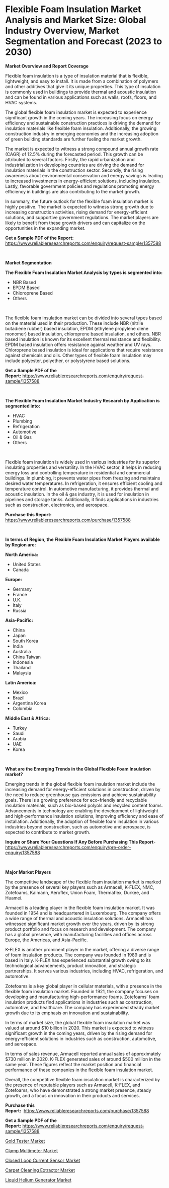 <p><h1>Flexible Foam Insulation Market Analysis and Market Size: Global Industry Overview, Market Segmentation and Forecast (2023 to 2030)</h1></p><p><strong>Market Overview and Report Coverage</strong></p>
<p><p>Flexible foam insulation is a type of insulation material that is flexible, lightweight, and easy to install. It is made from a combination of polymers and other additives that give it its unique properties. This type of insulation is commonly used in buildings to provide thermal and acoustic insulation and can be found in various applications such as walls, roofs, floors, and HVAC systems.</p><p>The global flexible foam insulation market is expected to experience significant growth in the coming years. The increasing focus on energy efficiency and sustainable construction practices is driving the demand for insulation materials like flexible foam insulation. Additionally, the growing construction industry in emerging economies and the increasing adoption of green building standards are further fueling the market growth.</p><p>The market is expected to witness a strong compound annual growth rate (CAGR) of 12.5% during the forecasted period. This growth can be attributed to several factors. Firstly, the rapid urbanization and industrialization in developing countries are driving the demand for insulation materials in the construction sector. Secondly, the rising awareness about environmental conservation and energy savings is leading to increased investments in energy-efficient solutions, including insulation. Lastly, favorable government policies and regulations promoting energy efficiency in buildings are also contributing to the market growth.</p><p>In summary, the future outlook for the flexible foam insulation market is highly positive. The market is expected to witness strong growth due to increasing construction activities, rising demand for energy-efficient solutions, and supportive government regulations. The market players are likely to benefit from these growth drivers and can capitalize on the opportunities in the expanding market.</p></p>
<p><strong>Get a Sample PDF of the Report:</strong> <a href="https://www.reliableresearchreports.com/enquiry/request-sample/1357588">https://www.reliableresearchreports.com/enquiry/request-sample/1357588</a></p>
<p>&nbsp;</p>
<p><strong>Market Segmentation</strong></p>
<p><strong>The Flexible Foam Insulation Market Analysis by types is segmented into:</strong></p>
<p><ul><li>NBR Based</li><li>EPDM Based</li><li>Chloroprene Based</li><li>Others</li></ul></p>
<p>&nbsp;</p>
<p><p>The flexible foam insulation market can be divided into several types based on the material used in their production. These include NBR (nitrile butadiene rubber) based insulation, EPDM (ethylene propylene diene monomer) based insulation, chloroprene based insulation, and others. NBR based insulation is known for its excellent thermal resistance and flexibility. EPDM based insulation offers resistance against weather and UV rays. Chloroprene based insulation is ideal for applications that require resistance against chemicals and oils. Other types of flexible foam insulation may include polyester, polyether, or polystyrene based solutions.</p></p>
<p><strong>Get a Sample PDF of the Report:</strong>&nbsp;<a href="https://www.reliableresearchreports.com/enquiry/request-sample/1357588">https://www.reliableresearchreports.com/enquiry/request-sample/1357588</a></p>
<p>&nbsp;</p>
<p><strong>The Flexible Foam Insulation Market Industry Research by Application is segmented into:</strong></p>
<p><ul><li>HVAC</li><li>Plumbing</li><li>Refrigeration</li><li>Automotive</li><li>Oil & Gas</li><li>Others</li></ul></p>
<p>&nbsp;</p>
<p><p>Flexible foam insulation is widely used in various industries for its superior insulating properties and versatility. In the HVAC sector, it helps in reducing energy loss and controlling temperature in residential and commercial buildings. In plumbing, it prevents water pipes from freezing and maintains desired water temperatures. In refrigeration, it ensures efficient cooling and temperature control. In automotive manufacturing, it provides thermal and acoustic insulation. In the oil & gas industry, it is used for insulation in pipelines and storage tanks. Additionally, it finds applications in industries such as construction, electronics, and aerospace.</p></p>
<p><strong>Purchase this Report:</strong>&nbsp; <a href="https://www.reliableresearchreports.com/purchase/1357588">https://www.reliableresearchreports.com/purchase/1357588</a></p>
<p>&nbsp;</p>
<p><strong>In terms of Region, the Flexible Foam Insulation Market Players available by Region are:</strong></p>
<p>
    <p> <strong> North America: </strong>
        <ul>
            <li>United States</li>
            <li>Canada</li>
        </ul>
        </p> 
    <p> <strong> Europe: </strong>
        <ul>
            <li>Germany</li>
            <li>France</li>
            <li>U.K.</li>
            <li>Italy</li>
            <li>Russia</li>
        </ul>
        </p> 
    <p> <strong> Asia-Pacific: </strong>
        <ul>
            <li>China</li>
            <li>Japan</li>
            <li>South Korea</li>
            <li>India</li>
            <li>Australia</li>
            <li>China Taiwan</li>
            <li>Indonesia</li>
            <li>Thailand</li>
            <li>Malaysia</li>
        </ul>
        </p> 
    <p> <strong> Latin America: </strong>
        <ul>
            <li>Mexico</li>
            <li>Brazil</li>
            <li>Argentina Korea</li>
            <li>Colombia</li>
        </ul>
        </p> 
    <p> <strong> Middle East & Africa: </strong>
        <ul>
            <li>Turkey</li>
            <li>Saudi</li>
            <li>Arabia</li>
            <li>UAE</li>
            <li>Korea</li>
        </ul>
    </p>
    </p>
<p>&nbsp;</p>
<p><strong>What are the Emerging Trends in the Global Flexible Foam Insulation market?</strong></p>
<p><p>Emerging trends in the global flexible foam insulation market include the increasing demand for energy-efficient solutions in construction, driven by the need to reduce greenhouse gas emissions and achieve sustainability goals. There is a growing preference for eco-friendly and recyclable insulation materials, such as bio-based polyols and recycled content foams. Advancements in technology are enabling the development of lightweight and high-performance insulation solutions, improving efficiency and ease of installation. Additionally, the adoption of flexible foam insulation in various industries beyond construction, such as automotive and aerospace, is expected to contribute to market growth.</p></p>
<p><strong>Inquire or Share Your Questions If Any Before Purchasing This Report</strong>- <a href="https://www.reliableresearchreports.com/enquiry/pre-order-enquiry/1357588">https://www.reliableresearchreports.com/enquiry/pre-order-enquiry/1357588</a></p>
<p>&nbsp;</p>
<p><strong>Major Market Players</strong></p>
<p><p>The competitive landscape of the flexible foam insulation market is marked by the presence of several key players such as Armacell, K-FLEX, NMC, Zotefoams, Kaimann, Aeroflex, Union Foam, Thermaflex, Durkee, and Huamei. </p><p>Armacell is a leading player in the flexible foam insulation market. It was founded in 1954 and is headquartered in Luxembourg. The company offers a wide range of thermal and acoustic insulation solutions. Armacell has witnessed significant market growth over the years, driven by its strong product portfolio and focus on research and development. The company has a global presence, with manufacturing facilities and offices across Europe, the Americas, and Asia-Pacific. </p><p>K-FLEX is another prominent player in the market, offering a diverse range of foam insulation products. The company was founded in 1989 and is based in Italy. K-FLEX has experienced substantial growth owing to its technological advancements, product innovation, and strategic partnerships. It serves various industries, including HVAC, refrigeration, and automotive.</p><p>Zotefoams is a key global player in cellular materials, with a presence in the flexible foam insulation market. Founded in 1921, the company focuses on developing and manufacturing high-performance foams. Zotefoams’ foam insulation products find applications in industries such as construction, automotive, and healthcare. The company has experienced steady market growth due to its emphasis on innovation and sustainability.</p><p>In terms of market size, the global flexible foam insulation market was valued at around $10 billion in 2020. This market is expected to witness significant growth in the coming years, driven by the rising demand for energy-efficient solutions in industries such as construction, automotive, and aerospace.</p><p>In terms of sales revenue, Armacell reported annual sales of approximately $730 million in 2020. K-FLEX generated sales of around $500 million in the same year. These figures reflect the market position and financial performance of these companies in the flexible foam insulation market.</p><p>Overall, the competitive flexible foam insulation market is characterized by the presence of reputable players such as Armacell, K-FLEX, and Zotefoams, who have demonstrated a strong market presence, steady growth, and a focus on innovation in their products and services.</p></p>
<p><strong>Purchase this Report:</strong>&nbsp;&nbsp;<a href="https://www.reliableresearchreports.com/purchase/1357588">https://www.reliableresearchreports.com/purchase/1357588</a></p>
<p></p>
<p><strong>Get a Sample PDF of the Report:</strong>&nbsp;<a href="https://www.reliableresearchreports.com/enquiry/request-sample/1357588">https://www.reliableresearchreports.com/enquiry/request-sample/1357588</a></p>
<p><p><a href="https://medium.com/@jailynpurdy1934/gold-tester-market-analysis-and-sze-forecasted-for-period-from-2023-to-2030-1237a32c5f63">Gold Tester Market</a></p><p><a href="https://medium.com/@alaynagrant2023/clamp-multimeter-market-insights-into-market-cagr-market-trends-and-growth-strategies-d1afbc6f88cb">Clamp Multimeter Market</a></p><p><a href="https://medium.com/@sandramurphy56/closed-loop-current-sensor-market-size-reveals-the-best-marketing-channels-in-global-industry-8a28f2ced395">Closed Loop Current Sensor Market</a></p><p><a href="https://medium.com/@dexterhayes2023/carpet-cleaning-extractor-market-size-market-outlook-and-market-forecast-2023-to-2030-4c9bed139e9b">Carpet Cleaning Extractor Market</a></p><p><a href="https://medium.com/@myrticecole/liquid-helium-generator-market-report-reveals-the-latest-trends-and-growth-opportunities-of-this-a8be211e74d4">Liquid Helium Generator Market</a></p></p>